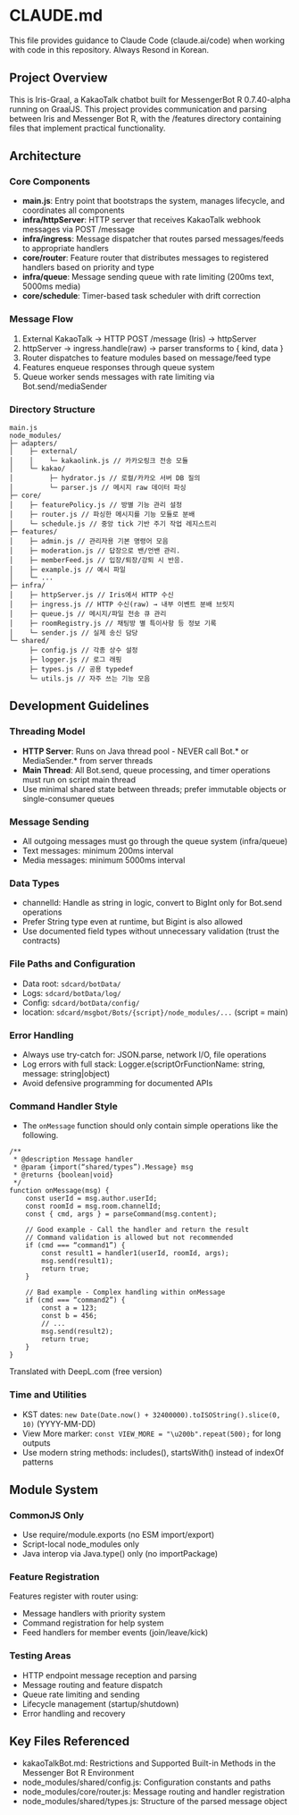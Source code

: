 # CLAUDE.md

This file provides guidance to Claude Code (claude.ai/code) when working with code in this repository.
Always Resond in Korean.

## Project Overview

This is Iris-Graal, a KakaoTalk chatbot built for MessengerBot R 0.7.40-alpha running on GraalJS. This project provides communication and parsing between Iris and Messenger Bot R, with the /features directory containing files that implement practical functionality.

## Architecture

### Core Components

- **main.js**: Entry point that bootstraps the system, manages lifecycle, and coordinates all components
- **infra/httpServer**: HTTP server that receives KakaoTalk webhook messages via POST /message
- **infra/ingress**: Message dispatcher that routes parsed messages/feeds to appropriate handlers
- **core/router**: Feature router that distributes messages to registered handlers based on priority and type
- **infra/queue**: Message sending queue with rate limiting (200ms text, 5000ms media)
- **core/schedule**: Timer-based task scheduler with drift correction

### Message Flow

1. External KakaoTalk → HTTP POST /message (Iris) → httpServer
2. httpServer → ingress.handle(raw) → parser transforms to { kind, data }
3. Router dispatches to feature modules based on message/feed type
4. Features enqueue responses through queue system
5. Queue worker sends messages with rate limiting via Bot.send/mediaSender

### Directory Structure

```
main.js
node_modules/
├─ adapters/
│    ├─ external/
│    │    └─ kakaolink.js // 카카오링크 전송 모듈
│    └─ kakao/
│         ├─ hydrator.js // 로컬/카카오 서버 DB 질의
│         └─ parser.js // 메시지 raw 데이터 파싱
├─ core/
│    ├─ featurePolicy.js // 방별 기능 관리 설정
│    ├─ router.js // 파싱한 메시지를 기능 모듈로 분배
│    └─ schedule.js // 중앙 tick 기반 주기 작업 레지스트리
├─ features/
│    ├─ admin.js // 관리자용 기본 명령어 모음
│    ├─ moderation.js // 답장으로 밴/언밴 관리.
│    ├─ memberFeed.js // 입장/퇴장/강퇴 시 반응.
│    ├─ example.js // 예시 파일
│    └─ ...
├─ infra/
│    ├─ httpServer.js // Iris에서 HTTP 수신
│    ├─ ingress.js // HTTP 수신(raw) → 내부 이벤트 분배 브릿지
│    ├─ queue.js // 메시지/파일 전송 큐 관리
│    ├─ roomRegistry.js // 채팅방 별 특이사항 등 정보 기록
│    └─ sender.js // 실제 송신 담당
└─ shared/
     ├─ config.js // 각종 상수 설정
     ├─ logger.js // 로그 래핑
     ├─ types.js // 공용 typedef
     └─ utils.js // 자주 쓰는 기능 모음
```

## Development Guidelines

### Threading Model
- **HTTP Server**: Runs on Java thread pool - NEVER call Bot.* or MediaSender.* from server threads
- **Main Thread**: All Bot.send, queue processing, and timer operations must run on script main thread
- Use minimal shared state between threads; prefer immutable objects or single-consumer queues

### Message Sending
- All outgoing messages must go through the queue system (infra/queue)
- Text messages: minimum 200ms interval
- Media messages: minimum 5000ms interval

### Data Types
- channelId: Handle as string in logic, convert to BigInt only for Bot.send operations
- Prefer String type even at runtime, but Bigint is also allowed
- Use documented field types without unnecessary validation (trust the contracts)

### File Paths and Configuration
- Data root: `sdcard/botData/`
- Logs: `sdcard/botData/log/`
- Config: `sdcard/botData/config/`
- location: `sdcard/msgbot/Bots/{script}/node_modules/...` (script = main)

### Error Handling
- Always use try-catch for: JSON.parse, network I/O, file operations
- Log errors with full stack: Logger.e(scriptOrFunctionName: string, message: string|object)
- Avoid defensive programming for documented APIs

### Command Handler Style

- The `onMessage` function should only contain simple operations like the following.
```example
/**
 * @description Message handler
 * @param {import(“shared/types”).Message} msg
 * @returns {boolean|void}
 */
function onMessage(msg) {
    const userId = msg.author.userId;
    const roomId = msg.room.channelId;
    const { cmd, args } = parseCommand(msg.content);

    // Good example - Call the handler and return the result
    // Command validation is allowed but not recommended
    if (cmd === “command1”) {
        const result1 = handler1(userId, roomId, args);
        msg.send(result1);
        return true;
    }

    // Bad example - Complex handling within onMessage
    if (cmd === “command2”) {
        const a = 123;
        const b = 456;
        // ...
        msg.send(result2);
        return true;
    }
}
```

Translated with DeepL.com (free version)

### Time and Utilities
- KST dates: `new Date(Date.now() + 32400000).toISOString().slice(0, 10)` (YYYY-MM-DD)
- View More marker: `const VIEW_MORE = "\u200b".repeat(500);` for long outputs
- Use modern string methods: includes(), startsWith() instead of indexOf patterns

## Module System

### CommonJS Only
- Use require/module.exports (no ESM import/export)
- Script-local node_modules only
- Java interop via Java.type() only (no importPackage)

### Feature Registration
Features register with router using:
- Message handlers with priority system
- Command registration for help system
- Feed handlers for member events (join/leave/kick)

### Testing Areas
- HTTP endpoint message reception and parsing
- Message routing and feature dispatch
- Queue rate limiting and sending
- Lifecycle management (startup/shutdown)
- Error handling and recovery

## Key Files Referenced
- kakaoTalkBot.md: Restrictions and Supported Built-in Methods in the Messenger Bot R Environment
- node_modules/shared/config.js: Configuration constants and paths
- node_modules/core/router.js: Message routing and handler registration
- node_modules/shared/types.js: Structure of the parsed message object
